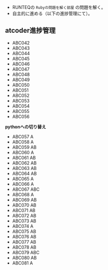 - RUNTEQの `Rubyの問題を解く部屋` の問題を解く。
- 自主的に進める（以下の進捗管理にて）。


## atcoder進捗管理
- ABC042
- ABC043
- ABC044
- ABC045
- ABC046
- ABC047
- ABC048
- ABC049
- ABC050
- ABC051
- ABC052
- ABC053
- ABC054
- ABC055
- ABC056

**pythonへの切り替え**
- ABC057 A
- ABC058 A
- ABC059 AB
- ABC060 A
- ABC061 AB
- ABC062 AB
- ABC063 AB
- ABC064 AB
- ABC065 A
- ABC066 A
- ABC067 ABC
- ABC068 A
- ABC069 AB
- ABC070 AB
- ABC071 AB
- ABC072 AB
- ABC073 AB
- ABC074 A
- ABC075 AB
- ABC076 AB
- ABC077 AB
- ABC078 AB
- ABC079 ABC
- ABC080 AB
- ABC081 A












